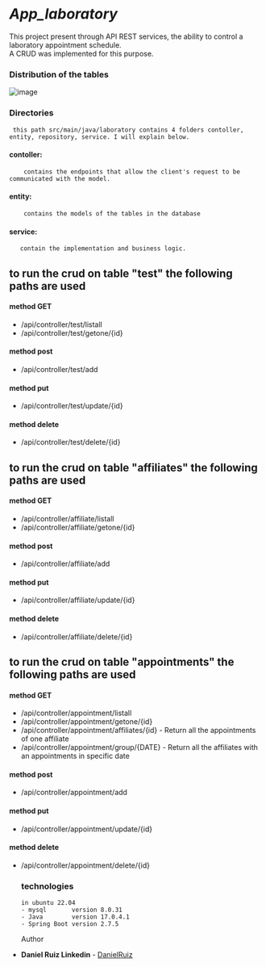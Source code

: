 # ***App_laboratory***
  This project present through API REST services, the ability to control a laboratory appointment schedule.  
  A CRUD was implemented for this purpose.
  
  ### Distribution of the tables
![image](https://user-images.githubusercontent.com/81341089/205459243-f827dc83-cfbb-4451-bd80-de46482c7739.png)


  
   ### Directories
     this path src/main/java/laboratory contains 4 folders contoller, entity, repository, service. I will explain below.
    
   #### contoller:
        contains the endpoints that allow the client's request to be communicated with the model.

   #### entity:
        contains the models of the tables in the database
    
   #### service:
       contain the implementation and business logic.
       
   ## to run the crud on table "test" the following paths are used
#### method GET
- /api/controller/test/listall
- /api/controller/test/getone/{id}
#### method post
- /api/controller/test/add
#### method put
- /api/controller/test/update/{id}
#### method delete
- /api/controller/test/delete/{id}

 ## to run the crud on table "affiliates" the following paths are used
#### method GET
- /api/controller/affiliate/listall
- /api/controller/affiliate/getone/{id}
#### method post
- /api/controller/affiliate/add
#### method put
- /api/controller/affiliate/update/{id}
#### method delete
- /api/controller/affiliate/delete/{id}

 ## to run the crud on table "appointments" the following paths are used
#### method GET
- /api/controller/appointment/listall
- /api/controller/appointment/getone/{id}
- /api/controller/appointment/affiliates/{id} - Return all the appointments of one affiliate
- /api/controller/appointment/group/{DATE} - Return all the affiliates with an appointments in specific date
#### method post
- /api/controller/appointment/add
#### method put
- /api/controller/appointment/update/{id}
#### method delete
- /api/controller/appointment/delete/{id}
      
  ### technologies
      in ubuntu 22.04
      - mysql       version 8.0.31
      - Java        version 17.0.4.1
      - Spring Boot version 2.7.5
    
  Author

* **Daniel Ruiz Linkedin** - [DanielRuiz](https://www.linkedin.com/in/daniel-ruiz)
  
